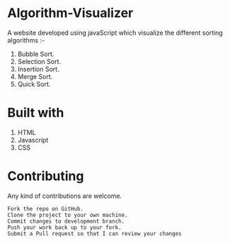 # Algorithm-Visualizer
A website developed using javaScript which visualize the different sorting algorithms :-
1. Bubble Sort.
2. Selection Sort.
3. Insertion Sort.
4. Merge Sort.
5. Quick Sort.




# Built with 
1. HTML
2. Javascript
3. CSS

# Contributing
Any kind of contributions are welcome.

    Fork the repo on GitHub.
    Clone the project to your own machine.
    Commit changes to development branch.
    Push your work back up to your fork.
    Submit a Pull request so that I can review your changes
